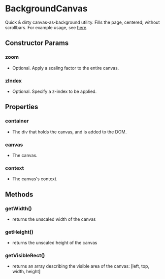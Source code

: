# BackgroundCanvas

Quick & dirty canvas-as-background utility. Fills the page, centered, without scrollbars.
For example usage, see [here](http://novorobo.com/programming/javascript/utilities/13-03-21_background-canvas.html).

## Constructor Params
### zoom
- Optional. Apply a scaling factor to the entire canvas.

### zIndex
- Optional. Specify a z-index to be applied.

## Properties
### container
- The div that holds the canvas, and is added to the DOM.

### canvas
- The canvas.

### context
- The canvas's context.

## Methods
### getWidth()
- returns the unscaled width of the canvas

### getHeight()
- returns the unscaled height of the canvas

### getVisibleRect()
- returns an array describing the visible area of the canvas: [left, top, width, height]
